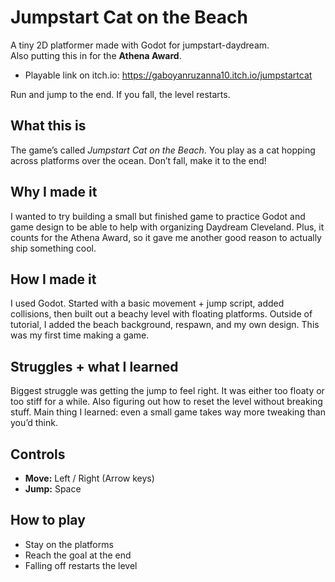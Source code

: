 # Jumpstart Cat on the Beach

A tiny 2D platformer made with Godot for jumpstart-daydream.  
Also putting this in for the **Athena Award**.  

- Playable link on itch.io: https://gaboyanruzanna10.itch.io/jumpstartcat
  
Run and jump to the end. If you fall, the level restarts.

## What this is
The game’s called *Jumpstart Cat on the Beach*. You play as a cat hopping across platforms over the ocean. Don’t fall, make it to the end! 

## Why I made it
I wanted to try building a small but finished game to practice Godot and game design to be able to help with organizing Daydream Cleveland. Plus, it counts for the Athena Award, so it gave me another good reason to actually ship something cool.

## How I made it
I used Godot. Started with a basic movement + jump script, added collisions, then built out a beachy level with floating platforms. Outside of tutorial, I added the beach background, respawn, and my own design. This was my first time making a game.

## Struggles + what I learned
Biggest struggle was getting the jump to feel right. It was either too floaty or too stiff for a while. Also figuring out how to reset the level without breaking stuff. Main thing I learned: even a small game takes way more tweaking than you’d think.

## Controls
- **Move:** Left / Right (Arrow keys)  
- **Jump:** Space 

## How to play
- Stay on the platforms  
- Reach the goal at the end  
- Falling off restarts the level
